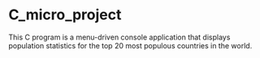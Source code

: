 # C_micro_project
This C program is a menu-driven console application that displays population statistics for the top 20 most populous countries in the world.
